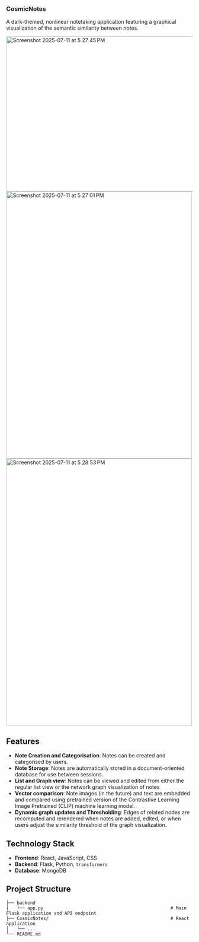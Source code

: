 ### CosmicNotes
A dark-themed, nonlinear notetaking application featuring a graphical visualization of the semantic similarity between notes.

<img width="802" height="418" alt="Screenshot 2025-07-11 at 5 27 45 PM" src="https://github.com/user-attachments/assets/b4b729f7-8f75-463f-8ea0-2fb2d590f418" />
<img width="501" height="720" alt="Screenshot 2025-07-11 at 5 27 01 PM" src="https://github.com/user-attachments/assets/b8b3fbcc-9d85-43fd-af24-45a7acf7562b" />
<img width="501" height="720" alt="Screenshot 2025-07-11 at 5 28 53 PM" src="https://github.com/user-attachments/assets/e81c6f79-c48e-45e7-baae-34c84351090f" />

## Features
- **Note Creation and Categorisation**: Notes can be created and categorised by users.
- **Note Storage**: Notes are automatically stored in a document-oriented database for use between sessions.
- **List and Graph view**: Notes can be viewed and edited from either the regular list view or the network graph visualization of notes
- **Vector comparison**: Note images (in the future) and text are embedded and compared using pretrained version of the Contrastive Learning Image Pretrained (CLIP) machine learning model.
- **Dynamic graph updates and Thresholding**: Edges of related nodes are recomputed and rerendered when notes are added, edited, or when users adjust the similarity threshold of the graph visualization.

## Technology Stack
- **Frontend**: React, JavaScript, CSS
- **Backend**: Flask, Python, `transformers`
- **Database**: MongoDB

## Project Structure
```
├── backend
│   └── app.py                                                # Main Flask application and API endpoint
├── CosmicNotes/                                              # React application
│   └── ...
└── README.md
```
